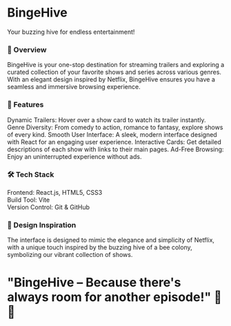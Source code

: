 # BingeHive

Your buzzing hive for endless entertainment!

### 🌟 Overview
BingeHive is your one-stop destination for streaming trailers and exploring a curated collection of your favorite shows and series across various genres. With an elegant design inspired by Netflix, BingeHive ensures you have a seamless and immersive browsing experience.

### 🚀 Features
Dynamic Trailers: Hover over a show card to watch its trailer instantly.
Genre Diversity: From comedy to action, romance to fantasy, explore shows of every kind.
Smooth User Interface: A sleek, modern interface designed with React for an engaging user experience.
Interactive Cards: Get detailed descriptions of each show with links to their main pages.
Ad-Free Browsing: Enjoy an uninterrupted experience without ads.

### 🛠️ Tech Stack
Frontend: React.js, HTML5, CSS3 <br>
Build Tool: Vite <br>
Version Control: Git & GitHub

### 🎨 Design Inspiration
The interface is designed to mimic the elegance and simplicity of Netflix, with a unique touch inspired by the buzzing hive of a bee colony, symbolizing our vibrant collection of shows.

# "BingeHive – Because there's always room for another episode!" 🎥🐝
